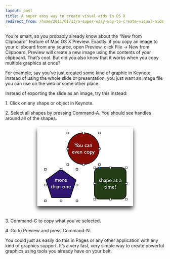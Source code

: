 ```yaml
---
layout: post
title: A super easy way to create visual aids in OS X
redirect_from: /home/2011/01/13/a-super-easy-way-to-create-visual-aids-in-os-x/index.html
---
```

<p>You’re smart, so you probably already know about the “New from Clipboard” feature of Mac OS X Preview. Exactly: if you copy an image to your clipboard from any source, open Preview, click File -&gt; New from Clipboard, Preview will create a new image using the contents of your clipboard. That’s cool.
But did you also know that it works when you copy multiple graphics at once?</p>
<p>For example, say you’ve just created some kind of graphic in Keynote. Instead of using the whole slide or presentation, you just want an image file you can use on the web or some other place.</p>
<p>Instead of exporting the slide as an image, try this instead:</p>
<p>1. Click on any shape or object in Keynote.</p>
<p>2. Select all shapes by pressing Command-A. You should see handles around all of the shapes.</p>
<p style="text-align: center;"><a href="/img/select-multiple-keynote-pe.png"><img class="size-full wp-image-2936 aligncenter" title="select-multiple-keynote-pe" src="/img/select-multiple-keynote-pe.png" alt="" width="330" height="277" /></a></p>
<p>3. Command-C to copy what you’ve selected.</p>
<p>4. Go to Preview and press Command-N.</p>
<p>You could just as easily do this in Pages or any other application with any kind of graphics support. It’s a very fast, very simple way to create powerful graphics using tools you already have on your belt.</p>
